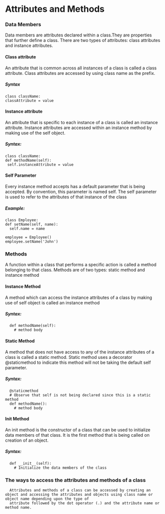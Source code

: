 # Attributes and Methods
### Data Members
Data members are attributes declared within a class.They are properties that further define a class.
There are two types of attributes: class attributes and instance attributes.

#### Class attribute
An attribute that is common across all instances of a class is called a class attribute. Class attributes are accessed by using class name as the prefix.
##### Syntax
    class className:
    classAttribute = value
    
#### Instance attribute
An attribute that is specific to each instance of a class is called an instance attribute. Instance attributes are accessed within an instance method by making use of the self object.
##### Syntax:
    class className:
    def methodName(self):
     self.instanceAttribute = value
     
#### Self Parameter
Every instance method accepts has a default parameter that is being accepted. By convention, this parameter is named self. The self parameter is used to refer to the attributes of that
instance of the class
##### Example:
    class Employee:
    def setName(self, name):
      self.name = name
      
    employee = Employee()
    employee.setName('John')
 

### Methods
A function within a class that performs a specific action is called a method belonging to that class. Methods are of two types: static method and instance method

#### Instance Method
A method which can access the instance attributes of a class by making use of self object is called an instance method

##### Syntax:
      def methodName(self):
        # method body
        
#### Static Method 
A method that does not have access to any of the instance attributes of a class is called a static method. Static method uses a decorator @staticmethod to indicate this method will not be taking the default self parameter.

##### Syntax:
      @staticmethod
      # Observe that self is not being declared since this is a static method
      def methodName():
        # method body
        
#### Init Method
An init method is the constructor of a class that can be used to initialize data members of that class.
It is the first method that is being called on creation of an object.
##### Syntax:
      def __init__(self):
        # Initialize the data members of the class
        
        
### The ways to access the attributes and methods of a class 
      Attributes and methods of a class can be accessed by creating an object and accessing the attributes and objects using class name or object name depending upon the type of
      attribute followed by the dot operator (.) and the attribute name or method name.
